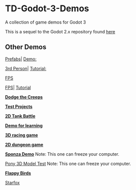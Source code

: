 # TD-Godot-3-Demos
A collection of game demos for Godot 3

This is a sequel to the Godot 2.x repository found [here](https://github.com/TutorialDoctor/TD-Godot-Games)

## Other Demos

[Prefabs](https://github.com/yaelatletl/RAD-for-Godot/tree/dev)|
[Demo:](https://www.youtube.com/watch?v=zlBpxQw3WfM&t=29s)

[3rd Person](https://www.patreon.com/file?h=17198150&i=1912846)|
[Tutorial:](https://www.youtube.com/watch?v=-CudxS6EeNA&list=PLboXykqtm8dwsSwt9Mc67clLIlvyL1ySW&index=4)

[FPS](https://github.com/TwistedTwigleg/Godot_FPS_Tutorial/tree/part_3)

[FPS](https://github.com/turtletooth/GodotFirstPersonController)|
[Tutorial](https://www.youtube.com/watch?v=Mxuj7fjKvbI)

[**Dodge the Creeps**](https://github.com/kidscancode/Godot3_dodge)

[**Test Projects**](https://github.com/BastiaanOlij/godot3_test_projects)

[**2D Tank Battle**](https://github.com/kidscancode/Godot3_tanks)

[**Demo for learning**](https://github.com/gattila/gamedemo)

[**3D racing game**](https://github.com/Zireael07/FreeRoamRoguelikeRacerPrototype)

[**2D dungeon game**](https://github.com/oxben/Dungeon)

[**Sponza Demo**](https://github.com/Calinou/godot-sponza)
Note: This one can freeze your computer.

[Pony 3D Model Test](https://github.com/Calinou/godot-mlp-models)
Note: This one can freeze your computer.

[**Flappy Birds**](~~https://github.com/microlabig/FlappyBirds_godot3_0~~)

[Starfox](https://github.com/DevMagicLord/Godot3)

